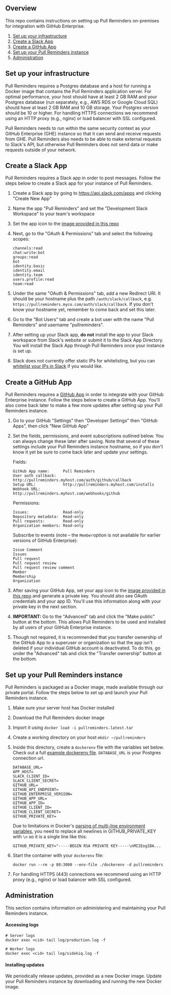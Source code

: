 ## Overview

This repo contains instructions on setting up Pull Reminders on-premises for integration with GitHub Enterprise.

1. [Set up your infrastructure](#set-up-your-infrastructure)
2. [Create a Slack App](#create-a-slack-app)
3. [Create a GitHub App](#create-a-github-app)
4. [Set up your Pull Reminders instance](#set-up-your-pull-reminders-instance)
5. [Administration](#administration)

## Set up your infrastructure

Pull Reminders requires a Postgres database and a host for running a Docker image that contains the Pull Reminders application server. For optimal performance, your host should have at least 2 GB RAM and your Postgres database (run separately, e.g., AWS RDS or Google Cloud SQL) should have at least 2 GB RAM and 10 GB storage. Your Postgres version should be 10 or higher. For handling HTTPS connections we recommend using an HTTP proxy (e.g., nginx) or load balancer with SSL configured.

Pull Reminders needs to run within the same security context as your GitHub Enterprise (GHE) instance so that it can send and receive requests from GHE. Pull Reminders also needs to be able to make external requests to Slack's API, but otherwise Pull Reminders does not send data or make requests outside of your network. 

## Create a Slack App

Pull Reminders requires a Slack app in order to post messages. Follow the steps below to create a Slack app for your instance of Pull Reminders.

1. Create a Slack app by going to https://api.slack.com/apps and clicking "Create New App"
2. Name the app "Pull Reminders" and set the "Development Slack Workspace" to your team's workspace
3. Set the app icon to the [image provided in this repo](./icon.png)
4. Next, go to the "OAuth & Permissions" tab and select the following scopes:
    
    ```
    channels:read
    chat:write:bot
    groups:read
    bot
    identity.basic
    identity.email
    identity.team
    users.profile:read
    team:read
    ```

5. Under the same "OAuth & Permissions" tab, add a new Redirect URI. It should be your hostname plus the path `/auth/slack/callback`, e.g. `https://pullreminders.myco.com/auth/slack/callback`. If you don't know your hostname yet, remember to come back and set this later.
6. Go to the "Bot Users" tab and create a bot user with the name "Pull Reminders" and username "pullreminders".
7. After setting up your Slack app, **do not** install the app to your Slack workspace from Slack's website or submit it to the Slack App Directory. You will install the Slack App through Pull Reminders once your instance is set up.
8. Slack does not currently offer static IPs for whitelisting, but you can [whitelist your IPs in Slack](https://api.slack.com/docs/oauth-safety#ip_whitelisting) if you would like.

## Create a GitHub App

Pull Reminders requires a [GitHub App](https://developer.github.com/enterprise/2.13/apps/about-apps/#about-github-apps) in order to integrate with your GitHub Enterprise instance. Follow the steps below to create a GitHub App. You'll also come back later to make a few more updates after setting up your Pull Reminders instance.

1. Go to your GitHub "Settings" then "Developer Settings" then "GitHub Apps", then click "New GitHub App"
2. Set the fields, permissions, and event subscriptions outlined below. You can always change these later after saving. Note that several of these settings include your Pull Reminders instance hostname, so if you don't know it yet be sure to come back later and update your settings.
    
    Fields:
    
    ```
    GitHub App name:      Pull Reminders
    User auth callback:   http://pullreminders.myhost.com/auth/github/callback
    Setup URL:            http://pullreminders.myhost.com/installs
    Webhook URL:          http://pullreminders.myhost.com/webhooks/github
    ```
    
    Permissions:

    ```
    Issues:               Read-only
    Repository metadata:  Read-only
    Pull requests:        Read-only
    Organization members: Read-only
    ```
    
    Subscribe to events (note – the `Member`option is not available for earlier versions of GitHub Enterprise):
    
    ```
    Issue Comment
    Issues
    Pull request
    Pull request review
    Pull request review comment
    Member
    Membership
    Organization
    ```
    
3. After saving your GitHub App, set your app icon to the [image provided in this repo](./icon.png) and generate a private key. You should also see OAuth credentials and your app ID. You'll use this information along with your private key in the next section.
4. **IMPORTANT:** Go to the "Advanced" tab and click the "Make public" button at the bottom. This allows Pull Reminders to be used and installed by all users of your GitHub Enterprise instance.
5. Though not required, it is recommended that you transfer ownership of the GitHub App to a superuser or organization so that the app isn't deleted if your individual GitHub account is deactivated. To do this, go under the "Advanced" tab and click the "Transfer ownership" button at the bottom.

## Set up your Pull Reminders instance

Pull Reminders is packaged as a Docker image, made available through our private portal. Follow the steps below to set up and launch your Pull Reminders instance.

1. Make sure your server host has Docker installed
2. Download the Pull Reminders docker image
3. Import it using `docker load -i pullreminders.latest.tar`
4. Create a working directory on your host `mkdir ~/pullreminders`
5. Inside this directory, create a `dockerenv` file with the variables set below. Check out a full [example dockerenv file](./dockerenv.example). `DATABASE_URL` is your Postgres connection url.

    ```
    DATABASE_URL=
    APP_HOST=
    SLACK_CLIENT_ID=
    SLACK_CLIENT_SECRET=
    GITHUB_URL=
    GITHUB_API_ENDPOINT=
    GITHUB_ENTERPRISE_VERSION=
    GITHUB_APP_URL=
    GITHUB_APP_ID=
    GITHUB_CLIENT_ID=
    GITHUB_CLIENT_SECRET=
    GITHUB_PRIVATE_KEY=
    ```
    
    Due to limitations in Docker's [parsing of multi-line environment variables](https://github.com/moby/moby/issues/12997), you need to replace all newlines in GITHUB_PRIVATE_KEY with `\n` so it is a single line like this:

    ```
    GITHUB_PRIVATE_KEY="-----BEGIN RSA PRIVATE KEY-----\nMIIEogIBA...
    ```

6. Start the container with your `dockerenv` file:

    ```
    docker run --rm -p 80:3000 --env-file ./dockerenv -d pullreminders
    ```
    
7. For handling HTTPS (443) connections we recommend using an HTTP proxy (e.g., nginx) or load balancer with SSL configured.

## Administration

This section contains information on administering and maintaining your Pull Reminders instance.

#### Accessing logs

```
# Server logs
docker exec <cid> tail log/production.log -f
  
# Worker logs
docker exec <cid> tail log/sidekiq.log -f
```

#### Installing updates

We periodically release updates, provided as a new Docker image. Update your Pull Reminders instance by downloading and running the new Docker image.

